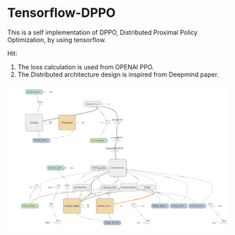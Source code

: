 # Tensorflow-DPPO
This is a self implementation of DPPO, Distributed Proximal Policy Optimization, by using tensorflow.

Hit:
1. The loss calculation is used from OPENAI PPO.
2. The Distributed architecture design is inspired from Deepmind paper.

![TENSORFLOW_MODEL](DPPO.png)
